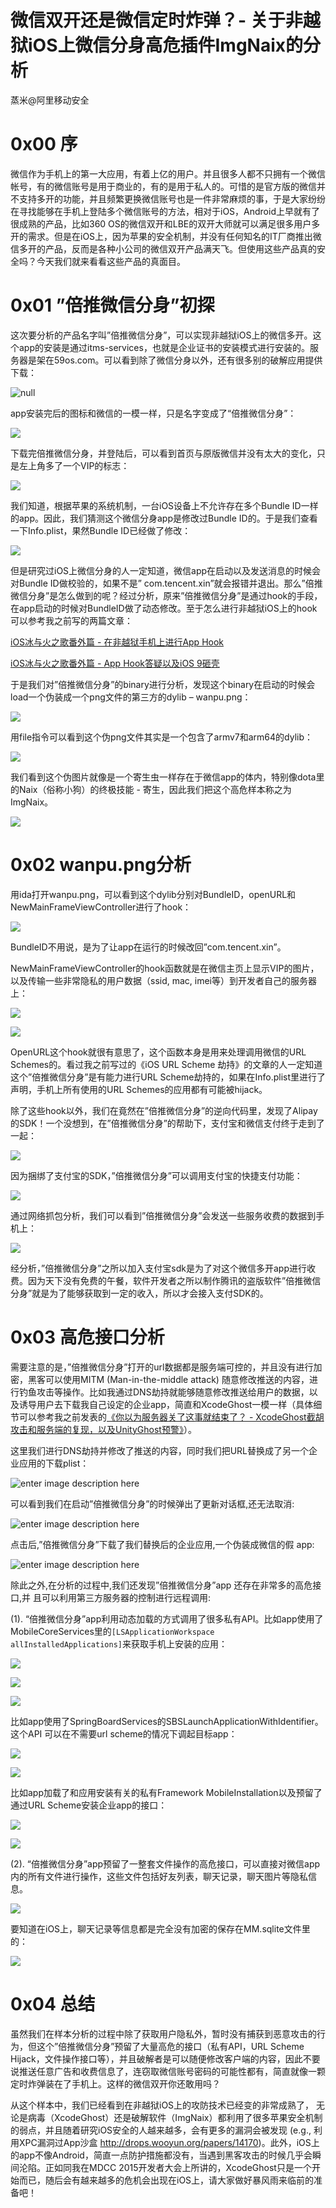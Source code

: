 # 微信双开还是微信定时炸弹？- 关于非越狱iOS上微信分身高危插件ImgNaix的分析

蒸米@阿里移动安全

0x00 序
=====

微信作为手机上的第一大应用，有着上亿的用户。并且很多人都不只拥有一个微信帐号，有的微信账号是用于商业的，有的是用于私人的。可惜的是官方版的微信并不支持多开的功能，并且频繁更换微信账号也是一件非常麻烦的事，于是大家纷纷在寻找能够在手机上登陆多个微信账号的方法，相对于iOS，Android上早就有了很成熟的产品，比如360 OS的微信双开和LBE的双开大师就可以满足很多用户多开的需求。但是在iOS上，因为苹果的安全机制，并没有任何知名的IT厂商推出微信多开的产品，反而是各种小公司的微信双开产品满天飞。但使用这些产品真的安全吗？今天我们就来看看这些产品的真面目。

0x01 ”倍推微信分身”初探
=====

这次要分析的产品名字叫”倍推微信分身”，可以实现非越狱iOS上的微信多开。这个app的安装是通过itms-services，也就是企业证书的安装模式进行安装的。服务器是架在59os.com。可以看到除了微信分身以外，还有很多别的破解应用提供下载：

![null](http://drops.javaweb.org/uploads/images/e22f6c1d2b582d128ed4b09a505b8ba413aafa32.jpg)

app安装完后的图标和微信的一模一样，只是名字变成了“倍推微信分身”：

![](http://drops.javaweb.org/uploads/images/7dae988c8964973108f019fd35ff1fdf926828b9.jpg)

下载完倍推微信分身，并登陆后，可以看到首页与原版微信并没有太大的变化，只是左上角多了一个VIP的标志：

![](http://drops.javaweb.org/uploads/images/4dd57afd3843cd1a7f02b3152ad741efa34bb2d5.jpg)

我们知道，根据苹果的系统机制，一台iOS设备上不允许存在多个Bundle ID一样的app。因此，我们猜测这个微信分身app是修改过Bundle ID的。于是我们查看一下Info.plist，果然Bundle ID已经做了修改：

![](http://drops.javaweb.org/uploads/images/1a2eeee32217845e2db741a79ecdb89e5342366d.jpg)

但是研究过iOS上微信分身的人一定知道，微信app在启动以及发送消息的时候会对Bundle ID做校验的，如果不是” com.tencent.xin”就会报错并退出。那么”倍推微信分身”是怎么做到的呢？经过分析，原来”倍推微信分身”是通过hook的手段，在app启动的时候对BundleID做了动态修改。至于怎么进行非越狱iOS上的hook可以参考我之前写的两篇文章：

[iOS冰与火之歌番外篇 - 在非越狱手机上进行App Hook](http://drops.wooyun.org/papers/12803)

[iOS冰与火之歌番外篇 - App Hook答疑以及iOS 9砸壳](http://drops.wooyun.org/papers/13824)

于是我们对”倍推微信分身”的binary进行分析，发现这个binary在启动的时候会load一个伪装成一个png文件的第三方的dylib – wanpu.png：

![](http://drops.javaweb.org/uploads/images/e47c6a979aa19219db01fd7174e8e59b8a7852ec.jpg)

用file指令可以看到这个伪png文件其实是一个包含了armv7和arm64的dylib：

![](http://drops.javaweb.org/uploads/images/83be8a72f347bdfe160cb56e860456ffe97e97f4.jpg)

我们看到这个伪图片就像是一个寄生虫一样存在于微信app的体内，特别像dota里的Naix（俗称小狗）的终极技能 - 寄生，因此我们把这个高危样本称之为ImgNaix。

![](http://drops.javaweb.org/uploads/images/db0c2865ee87d549b823fc685d2f698f8000ba2b.jpg)

0x02 wanpu.png分析
=====

用ida打开wanpu.png，可以看到这个dylib分别对BundleID，openURL和NewMainFrameViewController进行了hook：

![](http://drops.javaweb.org/uploads/images/dfa0ff45c471b1280669eb2cae500affe9cea147.jpg)

BundleID不用说，是为了让app在运行的时候改回”com.tencent.xin”。

NewMainFrameViewController的hook函数就是在微信主页上显示VIP的图片，以及传输一些非常隐私的用户数据（ssid, mac, imei等）到开发者自己的服务器上：

![](http://drops.javaweb.org/uploads/images/dcbcda32fcf3b168a3b022fbfd9dd84b06ec1c47.jpg)

![](http://drops.javaweb.org/uploads/images/1157c73edde3607d167c06504dad3e2f5ae5ea5b.jpg)

OpenURL这个hook就很有意思了，这个函数本身是用来处理调用微信的URL Schemes的。看过我之前写过的《iOS URL Scheme 劫持》的文章的人一定知道这个”倍推微信分身”是有能力进行URL Scheme劫持的，如果在Info.plist里进行了声明，手机上所有使用的URL Schemes的应用都有可能被hijack。

除了这些hook以外，我们在竟然在”倍推微信分身”的逆向代码里，发现了Alipay的SDK！一个没想到，在”倍推微信分身”的帮助下，支付宝和微信支付终于走到了一起：

![](http://drops.javaweb.org/uploads/images/b0d8da99b82d1b0e0b1dda7c1b1fad903e3d7f01.jpg)

因为捆绑了支付宝的SDK，”倍推微信分身”可以调用支付宝的快捷支付功能：

![](http://drops.javaweb.org/uploads/images/41ee3d6feb57081e98f09bc4f28a74eefef41f8f.jpg)

通过网络抓包分析，我们可以看到”倍推微信分身”会发送一些服务收费的数据到手机上：

![](http://drops.javaweb.org/uploads/images/9958bd890efc89dab6c23ca9aaad06e8df457226.jpg)

经分析，”倍推微信分身”之所以加入支付宝sdk是为了对这个微信多开app进行收费。因为天下没有免费的午餐，软件开发者之所以制作腾讯的盗版软件”倍推微信分身”就是为了能够获取到一定的收入，所以才会接入支付SDK的。

0x03 高危接口分析
=====

需要注意的是，”倍推微信分身”打开的url数据都是服务端可控的，并且没有进行加密，黑客可以使用MITM (Man-in-the-middle attack) 随意修改推送的内容，进行钓鱼攻击等操作。比如我通过DNS劫持就能够随意修改推送给用户的数据，以及诱导用户去下载我自己设定的企业app，简直和XcodeGhost一模一样（具体细节可以参考我之前发表的[《你以为服务器关了这事就结束了？ - XcodeGhost截胡攻击和服务端的复现，以及UnityGhost预警》](http://drops.wooyun.org/papers/9024)）。

这里我们进行DNS劫持并修改了推送的内容，同时我们把URL替换成了另一个企业应用的下载plist：

![enter image description here](http://drops.javaweb.org/uploads/images/fc815a4acda481505f514ac9d4821c07a94db3ce.jpg)

可以看到我们在启动”倍推微信分身”的时候弹出了更新对话框,还无法取消:

![enter image description here](http://drops.javaweb.org/uploads/images/21ade13a6c4b2b650ac79bfe5fca3aaa91d1abe6.jpg)

点击后,”倍推微信分身”下载了我们替换后的企业应用,一个伪装成微信的假 app:

![enter image description here](http://drops.javaweb.org/uploads/images/f0706a6bcfbc56e9880b2b88a0f81f49c134ee69.jpg)

除此之外,在分析的过程中,我们还发现”倍推微信分身”app 还存在非常多的高危接口,并 且可以利用第三方服务器的控制进行远程调用:

(1). “倍推微信分身”app利用动态加载的方式调用了很多私有API。比如app使用了MobileCoreServices里的`[LSApplicationWorkspace allInstalledApplications]`来获取手机上安装的应用：

![](http://drops.javaweb.org/uploads/images/e7ba3444d2eeb46216fe04582664e403a0842edb.jpg)

![](http://drops.javaweb.org/uploads/images/c007a0b264744e388c295b810ea0a656c23c2b8a.jpg)

![](http://drops.javaweb.org/uploads/images/117b874817ec44d546ba6708591564be5ffc416a.jpg)

比如app使用了SpringBoardServices的SBSLaunchApplicationWithIdentifier。这个API 可以在不需要url scheme的情况下调起目标app：

![](http://drops.javaweb.org/uploads/images/33cd8fb3a5b55dc2bb94ecbab9ae2370edb57526.jpg)

![](http://drops.javaweb.org/uploads/images/68d5d4a0e44b5bceecf0ce0d2b7946535d677ebe.jpg)

比如app加载了和应用安装有关的私有Framework MobileInstallation以及预留了通过URL Scheme安装企业app的接口：

![](http://drops.javaweb.org/uploads/images/0822a1777a8229597b37082b720f2ccb09798315.jpg)

![](http://drops.javaweb.org/uploads/images/540a4a9fa21b7de0961261bd368b9030747964c2.jpg)

(2). “倍推微信分身”app预留了一整套文件操作的高危接口，可以直接对微信app内的所有文件进行操作，这些文件包括好友列表，聊天记录，聊天图片等隐私信息。

![](http://drops.javaweb.org/uploads/images/b6d2f626adbce9937abc60fc80d5b3d0a359f922.jpg)

要知道在iOS上，聊天记录等信息都是完全没有加密的保存在MM.sqlite文件里的：

![](http://drops.javaweb.org/uploads/images/56205832ba0dbdbcb9169d244482fa085ce1400d.jpg)

0x04 总结
=====

虽然我们在样本分析的过程中除了获取用户隐私外，暂时没有捕获到恶意攻击的行为，但这个”倍推微信分身”预留了大量高危的接口（私有API，URL Scheme Hijack，文件操作接口等），并且破解者是可以随便修改客户端的内容，因此不要说推送任意广告和收费信息了，连窃取微信账号密码的可能性都有，简直就像一颗定时炸弹装在了手机上。这样的微信双开你还敢用吗？

从这个样本中，我们已经看到在非越狱iOS上的攻防技术已经变的非常成熟了， 无论是病毒（XcodeGhost）还是破解软件（ImgNaix）都利用了很多苹果安全机制的弱点，并且随着研究iOS安全的人越来越多，会有更多的漏洞会被发现 (e.g., 利用XPC漏洞过App沙盒 http://drops.wooyun.org/papers/14170)。此外，iOS上的app不像Android，简直一点防护措施都没有，当遇到黑客攻击的时候几乎会瞬间沦陷。正如同我在MDCC 2015开发者大会上所讲的，XcodeGhost只是一个开始而已，随后会有越来越多的危机会出现在iOS上，请大家做好暴风雨来临前的准备吧！